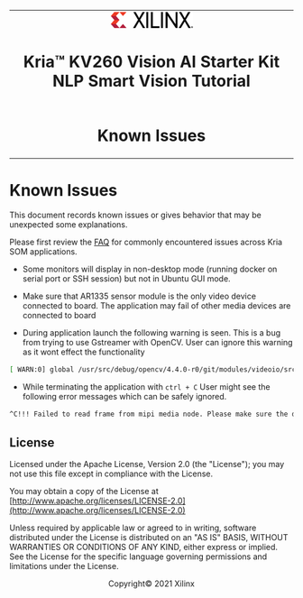 <table class="sphinxhide">
 <tr>
   <td align="center"><img src="../../media/xilinx-logo.png" width="30%"/><h1> Kria&trade; KV260 Vision AI Starter Kit NLP Smart Vision Tutorial</h1>
   </td>
 </tr>
 <tr>
 <td align="center"><h1> Known Issues</h1>

 </td>
 </tr>
</table>

# Known Issues

This document records known issues or gives behavior that may be unexpected some explanations.

Please first review the [FAQ](https://xilinx.github.io/kria-apps-docs/faq/build/html/docs/faq.html) for commonly encountered issues across Kria SOM applications.

* Some monitors will display in non-desktop mode (running docker on serial port or SSH session) but not in Ubuntu GUI mode.

* Make sure that AR1335 sensor module is the only video device connected to board. The application may fail of other media devices are connected to board

* During application launch the following warning is seen. This is a bug from trying to use Gstreamer with OpenCV. User can ignore this warning as it wont effect the functionality

``` bash
[ WARN:0] global /usr/src/debug/opencv/4.4.0-r0/git/modules/videoio/src/cap_gstreamer.cpp (935) open OpenCV | GStreamer warning: Cannot query video position: status=0, value=-1, duration=-1
```

* While terminating the application with ```ctrl + C``` User might see the following error messages which can be safely ignored.

```bash
^C!!! Failed to read frame from mipi media node. Please make sure the design is loaded
```

## License

Licensed under the Apache License, Version 2.0 (the "License"); you may not use this file except in compliance with the License.

You may obtain a copy of the License at
[http://www.apache.org/licenses/LICENSE-2.0](http://www.apache.org/licenses/LICENSE-2.0)

Unless required by applicable law or agreed to in writing, software distributed under the License is distributed on an "AS IS" BASIS, WITHOUT WARRANTIES OR CONDITIONS OF ANY KIND, either express or implied. See the License for the specific language governing permissions and limitations under the License.

<p align="center">Copyright&copy; 2021 Xilinx</p>
